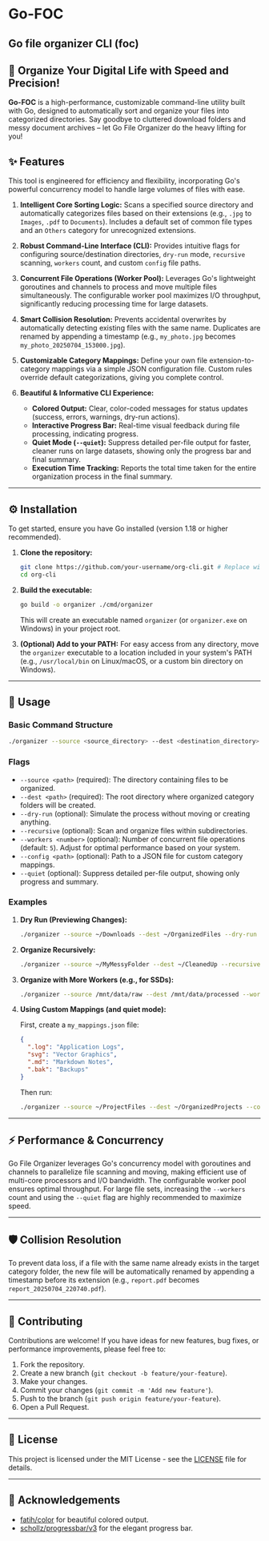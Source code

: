 # Go-FOC

Go file organizer CLI (foc)
-----

## 🚀 Organize Your Digital Life with Speed and Precision\!

**Go-FOC** is a high-performance, customizable command-line utility built with Go, designed to automatically sort and organize your files into categorized directories. Say goodbye to cluttered download folders and messy document archives – let Go File Organizer do the heavy lifting for you\!

## ✨ Features

This tool is engineered for efficiency and flexibility, incorporating Go's powerful concurrency model to handle large volumes of files with ease.

1.  **Intelligent Core Sorting Logic:** Scans a specified source directory and automatically categorizes files based on their extensions (e.g., `.jpg` to `Images`, `.pdf` to `Documents`). Includes a default set of common file types and an `Others` category for unrecognized extensions.

2.  **Robust Command-Line Interface (CLI):** Provides intuitive flags for configuring source/destination directories, `dry-run` mode, `recursive` scanning, `workers` count, and custom `config` file paths.

3.  **Concurrent File Operations (Worker Pool):** Leverages Go's lightweight goroutines and channels to process and move multiple files simultaneously. The configurable worker pool maximizes I/O throughput, significantly reducing processing time for large datasets.

4.  **Smart Collision Resolution:** Prevents accidental overwrites by automatically detecting existing files with the same name. Duplicates are renamed by appending a timestamp (e.g., `my_photo.jpg` becomes `my_photo_20250704_153000.jpg`).

5.  **Customizable Category Mappings:** Define your own file extension-to-category mappings via a simple JSON configuration file. Custom rules override default categorizations, giving you complete control.

6.  **Beautiful & Informative CLI Experience:**

      * **Colored Output:** Clear, color-coded messages for status updates (success, errors, warnings, dry-run actions).
      * **Interactive Progress Bar:** Real-time visual feedback during file processing, indicating progress.
      * **Quiet Mode (`--quiet`):** Suppress detailed per-file output for faster, cleaner runs on large datasets, showing only the progress bar and final summary.
      * **Execution Time Tracking:** Reports the total time taken for the entire organization process in the final summary.

-----

## ⚙️ Installation

To get started, ensure you have Go installed (version 1.18 or higher recommended).

1.  **Clone the repository:**

    ```bash
    git clone https://github.com/your-username/org-cli.git # Replace with your actual repo URL
    cd org-cli
    ```

2.  **Build the executable:**

    ```bash
    go build -o organizer ./cmd/organizer
    ```

    This will create an executable named `organizer` (or `organizer.exe` on Windows) in your project root.

3.  **(Optional) Add to your PATH:** For easy access from any directory, move the `organizer` executable to a location included in your system's PATH (e.g., `/usr/local/bin` on Linux/macOS, or a custom bin directory on Windows).

-----

## 🚀 Usage

### Basic Command Structure

```bash
./organizer --source <source_directory> --dest <destination_directory> [flags]
```

### Flags

  * `--source <path>` (required): The directory containing files to be organized.
  * `--dest <path>` (required): The root directory where organized category folders will be created.
  * `--dry-run` (optional): Simulate the process without moving or creating anything.
  * `--recursive` (optional): Scan and organize files within subdirectories.
  * `--workers <number>` (optional): Number of concurrent file operations (default: `5`). Adjust for optimal performance based on your system.
  * `--config <path>` (optional): Path to a JSON file for custom category mappings.
  * `--quiet` (optional): Suppress detailed per-file output, showing only progress and summary.

### Examples

1.  **Dry Run (Previewing Changes):**

    ```bash
    ./organizer --source ~/Downloads --dest ~/OrganizedFiles --dry-run
    ```

2.  **Organize Recursively:**

    ```bash
    ./organizer --source ~/MyMessyFolder --dest ~/CleanedUp --recursive
    ```

3.  **Organize with More Workers (e.g., for SSDs):**

    ```bash
    ./organizer --source /mnt/data/raw --dest /mnt/data/processed --workers 20
    ```

4.  **Using Custom Mappings (and quiet mode):**

    First, create a `my_mappings.json` file:

    ```json
    {
      ".log": "Application Logs",
      "svg": "Vector Graphics",
      ".md": "Markdown Notes",
      ".bak": "Backups"
    }
    ```

    Then run:

    ```bash
    ./organizer --source ~/ProjectFiles --dest ~/OrganizedProjects --config my_mappings.json --recursive --quiet
    ```

-----

## ⚡ Performance & Concurrency

Go File Organizer leverages Go's concurrency model with goroutines and channels to parallelize file scanning and moving, making efficient use of multi-core processors and I/O bandwidth. The configurable worker pool ensures optimal throughput. For large file sets, increasing the `--workers` count and using the `--quiet` flag are highly recommended to maximize speed.

-----

## 🛡️ Collision Resolution

To prevent data loss, if a file with the same name already exists in the target category folder, the new file will be automatically renamed by appending a timestamp before its extension (e.g., `report.pdf` becomes `report_20250704_220740.pdf`).

-----

## 🤝 Contributing

Contributions are welcome\! If you have ideas for new features, bug fixes, or performance improvements, please feel free to:

1.  Fork the repository.
2.  Create a new branch (`git checkout -b feature/your-feature`).
3.  Make your changes.
4.  Commit your changes (`git commit -m 'Add new feature'`).
5.  Push to the branch (`git push origin feature/your-feature`).
6.  Open a Pull Request.

-----

## 📄 License

This project is licensed under the MIT License - see the [LICENSE](https://www.google.com/search?q=LICENSE) file for details.

-----

## 🙏 Acknowledgements

  * [fatih/color](https://github.com/fatih/color) for beautiful colored output.
  * [schollz/progressbar/v3](https://github.com/schollz/progressbar) for the elegant progress bar.